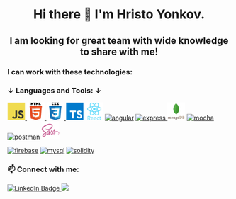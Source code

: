 <h1 align="center">Hi there 👋 I'm Hristo Yonkov.</h1>
<h2 align="center">I am looking for great team with wide knowledge to share with me!</h2>

<h3>I can work with these technologies:</h3>
<h3>&darr; Languages and Tools: &darr;</h3>
<!--JavaScript--><a href="https://developer.mozilla.org/en-US/docs/Web/JavaScript" target="_blank" rel="noreferrer"> <img
      src="https://raw.githubusercontent.com/devicons/devicon/master/icons/javascript/javascript-original.svg"
      alt="javascript" width="40" height="40" /></a><!--HTML--><a href="https://www.w3.org/html/" target="_blank" rel="noreferrer"> <img
      src="https://raw.githubusercontent.com/devicons/devicon/master/icons/html5/html5-original-wordmark.svg"
      alt="html5" width="40" height="40" /></a><!--CSS--><a href="https://www.w3schools.com/css/" target="_blank" rel="noreferrer"> <img
      src="https://raw.githubusercontent.com/devicons/devicon/master/icons/css3/css3-original-wordmark.svg" alt="css3"
      width="40" height="40" /> </a>
      <!--Typescript--><a href="https://www.typescriptlang.org/" target="_blank" rel="noreferrer"><img src="https://raw.githubusercontent.com/devicons/devicon/master/icons/typescript/typescript-original.svg" alt="typescript" width="40" height="40" /></a>
      <!--React--><a href="https://reactjs.org/" target="_blank" rel="noreferrer"><img
      src="https://raw.githubusercontent.com/devicons/devicon/master/icons/react/react-original-wordmark.svg"
      alt="react" width="40" height="40" /></a>
      <!--Angular--><a href="https://angular.io" target="_blank" rel="noreferrer"><img
    src="https://angular.io/assets/images/logos/angular/angular.svg" alt="angular" width="40" height="40" /></a>
    <!--Express--><a href="https://expressjs.com" target="_blank" rel="noreferrer">
    <img src="https://img.shields.io/badge/Express.js-000000?style=for-the-badge&logo=express&logoColor=white"
      alt="express" width="70" height="30" /> </a>
      <!--Mongo DB--><a href="https://www.mongodb.com/" target="_blank" rel="noreferrer"><img src="https://raw.githubusercontent.com/devicons/devicon/master/icons/mongodb/mongodb-original-wordmark.svg"
      alt="mongodb" width="40" height="40" /></a>
   <!--Mocha--><a href="https://mochajs.org" target="_blank" rel="noreferrer">
    <img src="https://www.vectorlogo.zone/logos/mochajs/mochajs-icon.svg" alt="mocha" width="40" height="40" /></a>
<!--Postman--><a href="https://postman.com" target="_blank" rel="noreferrer"><img
      src="https://www.vectorlogo.zone/logos/getpostman/getpostman-icon.svg" alt="postman" width="40" height="40" /></a>
 <!--Sass--><a href="https://sass-lang.com" target="_blank" rel="noreferrer"><img
      src="https://raw.githubusercontent.com/devicons/devicon/master/icons/sass/sass-original.svg" alt="sass" width="40"
      height="40" /></a></p>
 <!--Firebase--><a href="https://firebase.google.com/" target="_blank" rel="noreferrer"> <img
      src="https://www.vectorlogo.zone/logos/firebase/firebase-icon.svg" alt="firebase" width="40" height="40" /></a>
      <a href="https://firebase.google.com/" target="_blank" rel="noreferrer"> <img
      src="https://user-images.githubusercontent.com/25181517/183896128-ec99105a-ec1a-4d85-b08b-1aa1620b2046.png" alt="mysql" width="40" height="40" /></a>
<!--Node Js--><a href="https://nodejs.org" target="_blank" rel="noreferrer"><img src="https://upload.wikimedia.org/wikipedia/commons/thumb/9/98/Solidity_logo.svg/1200px-Solidity_logo.svg.png"alt="solidity" width="40" height="40" /></a>

<h3>📫 Connect with me:</h3>
<div id="badges">
  <a target="_blank" href="https://www.linkedin.com/in/hristo-yonkov-444156260/">
    <img src="https://img.shields.io/badge/LinkedIn-blue?style=for-the-badge&logo=linkedin&logoColor=white"
      alt="LinkedIn Badge" />
  </a>

  <a href="mailto:hristopturs@gmail.com">
    <img src="https://img.shields.io/badge/Gmail-D14836?style=for-the-badge&logo=gmail&logoColor=white">
  </a>
</div>

